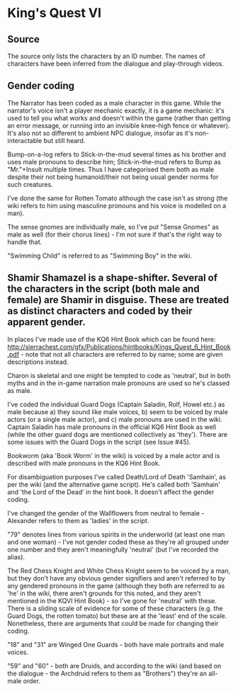# King's Quest VI

## Source

The source only lists the characters by an ID number. The names of characters have been inferred from the dialogue and play-through videos.


## Gender coding

The Narrator has been coded as a male character in this game. While the narrator's voice isn't a player mechanic exactly, it is a game mechanic: it's used to tell you what works and doesn't within the game (rather than getting an error message, or running into an invisible knee-high fence or whatever). It's also not so different to ambient NPC dialogue, insofar as it's non-interactable but still heard.

Bump-on-a-log refers to Stick-in-the-mud several times as his brother and uses male pronouns to describe him; Stick-in-the-mud refers to Bump as "Mr."+Insult multiple times. Thus I have categorised them both as male despite their not being humanoid/their not being usual gender norms for such creatures. 

I've done the same for Rotten Tomato although the case isn't as strong (the wiki refers to him using masculine pronouns and his voice is modelled on a man). 

The sense gnomes are individually male, so I've put "Sense Gnomes" as male as well (for their chorus lines) - I'm not sure if that's the right way to handle that. 

"Swimming Child" is referred to as "Swimming Boy" in the wiki. 

Shamir Shamazel is a shape-shifter. Several of the characters in the script (both male and female) are Shamir in disguise. These are treated as distinct characters and coded by their apparent gender.
---
In places I've made use of the KQ6 Hint Book which can be found here: http://sierrachest.com/gfx/Publications/hintbooks/Kings_Quest_6_Hint_Book.pdf - note that not all characters are referred to by name; some are given descriptions instead. 

Charon is skeletal and one might be tempted to code as 'neutral', but in both myths and in the in-game narration male pronouns are used so he's classed as male. 

I've coded the individual Guard Dogs (Captain Saladin, Rolf, Howel etc.) as male because a) they sound like male voices, b) seem to be voiced by male actors (or a single male actor), and c) male pronouns are used in the wiki. Captain Saladin has male pronouns in the official KQ6 Hint Book as well (while the other guard dogs are mentioned collectively as 'they'). There are some issues with the Guard Dogs in the script (see Issue #45).

Bookworm (aka 'Book Worm' in the wiki) is voiced by a male actor and is described with male pronouns in the KQ6 Hint Book. 

For disambiguation purposes I've called Death/Lord of Death 'Samhain', as per the wiki (and the alternative game script). He's called both 'Samhain' and 'the Lord of the Dead' in the hint book. It doesn't affect the gender coding. 

I've changed the gender of the Wallflowers from neutral to female - Alexander refers to them as 'ladies' in the script. 

"79" denotes lines from various spirits in the underworld (at least one man and one woman) - I've not gender coded these as they're all grouped under one number and they aren't meaningfully 'neutral' (but I've recorded the alias). 

The Red Chess Knight and White Chess Knight seem to be voiced by a man, but they don't have any obvious gender signifiers and aren't referred to by any gendered pronouns in the game (although they both are referred to as 'he' in the wiki, there aren't grounds for this noted, and they aren't mentioned in the KQVI Hint Book) - so I've gone for 'neutral' with these. There is a sliding scale of evidence for some of these characters (e.g. the Guard Dogs, the rotten tomato) but these are at the 'least' end of the scale. Nonetheless, there are arguments that could be made for changing their coding. 

"18" and "31" are Winged One Guards - both have male portraits and male voices.

"59" and "60" - both are Druids, and according to the wiki (and based on the dialogue - the Archdruid refers to them as "Brothers") they're an all-male order.


